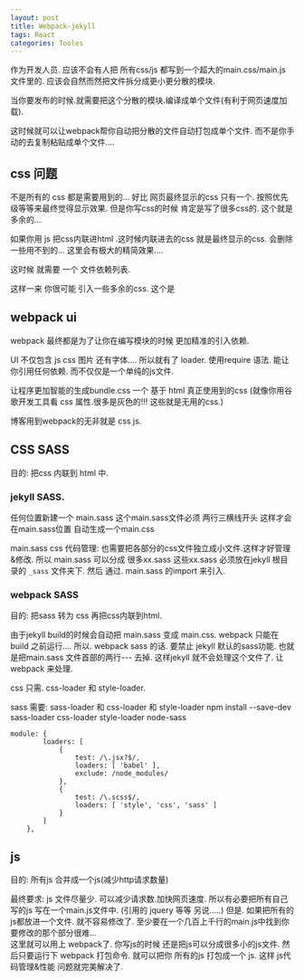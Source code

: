 ```yaml
---
layout: post
title: Webpack-jekyll
tags: React
categories: Tooles
---
```


作为开发人员. 应该不会有人把 所有css/js 都写到一个超大的main.css/main.js 文件里的. 应该会自然而然把文件拆分成更小更分散的模块.

当你要发布的时候.就需要把这个分散的模块.编译成单个文件(有利于网页速度加载).

这时候就可以让webpack帮你自动把分散的文件自动打包成单个文件. 而不是你手动的去复制粘贴成单个文件....






## css 问题
不是所有的 css 都是需要用到的...
好比 网页最终显示的css 只有一个.
按照优先级等等来最终觉得显示效果.
但是你写css的时候 肯定是写了很多css的.
这个就是多余的...

如果你用 js 把css内联进html .这时候内联进去的css 就是最终显示的css. 会删除一些用不到的...
这里会有极大的精简效果....





这时候 就需要 一个 文件依赖列表.

这样一来 你很可能 引入一些多余的css.
这个是





## webpack ui
webpack 最终都是为了让你在编写模块的时候 更加精准的引入依赖.



UI 不仅包含 js css 图片 还有字体....
所以就有了 loader.
使用require 语法. 能让你引用任何依赖. 而不仅仅是一个单纯的js文件.


让程序更加智能的生成bundle.css
一个 基于 html 真正使用到的css
(就像你用谷歌开发工具看 css 属性.很多是灰色的!!! 这些就是无用的css.)




















博客用到webpack的无非就是 css js.


## CSS SASS
目的: 把css 内联到 html 中.

### jekyll SASS.
 任何位置新建一个 main.sass
这个main.sass文件必须 两行三横线开头
这样才会在main.sass位置 自动生成一个main.css

main.sass 
css 代码管理:
也需要把各部分的css文件独立成小文件.这样才好管理&修改.
所以 main.sass 可以分成 很多xx.sass
这些xx.sass 必须放在jekyll 根目录的 `_sass` 文件夹下.
然后 通过. main.sass 的import 来引入.




### webpack SASS
目的: 把sass 转为 css 再把css内联到html.

由于jekyll build的时候会自动把 main.sass 变成 main.css.
webpack 只能在 build 之前运行....
所以. webpack sass 的话. 要禁止 jekyll 默认的sass功能.
也就是把main.sass 文件首部的两行--- 去掉.
这样jekyll 就不会处理这个文件了. 
让 webpack 来处理.


css 只需. css-loader 和 style-loader.

sass 需要: sass-loader 和 css-loader 和 style-loader
	npm install --save-dev sass-loader css-loader style-loader node-sass
	
	
	
	
	
	
	module: {
	        loaders: [
	            {
	                test: /\.jsx?$/,
	                loaders: [ 'babel' ],
	                exclude: /node_modules/
	            },
	            {
	                test: /\.scss$/,
	                loaders: [ 'style', 'css', 'sass' ]
	            }
	        ]
	    },















## js
目的: 所有js 合并成一个js(减少http请求数量)

最终要求:
js 文件尽量少. 可以减少请求数.加快网页速度.
所以有必要把所有自己写的js 写在一个main.js文件中.
(引用的 jquery 等等 另说.....)
但是. 如果把所有的js都放进一个文件. 就不容易修改了.
至少要在一个几百上千行的main.js中找到你要修改的那个部分很难...  
这里就可以用上 webpack了.
你写js的时候 还是把js可以分成很多小的js文件.
然后只要运行下 webpack 打包命令.
就可以把你 所有的js 打包成一个 js.
这样 js代码管理&性能 问题就完美解决了.
